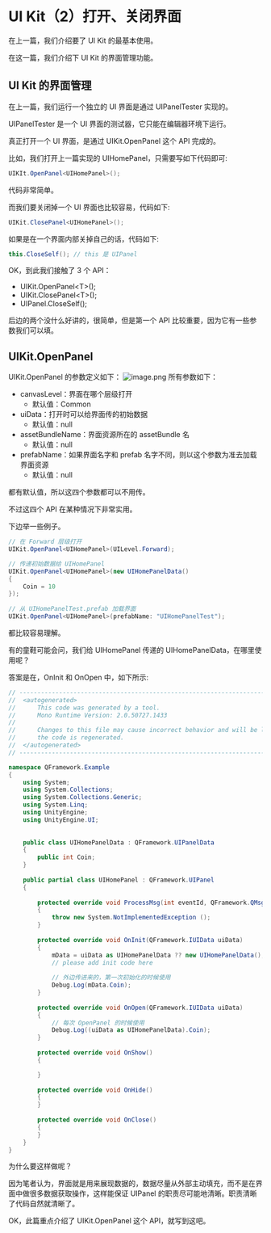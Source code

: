 # UI Kit（2）打开、关闭界面
在上一篇，我们介绍要了 UI Kit 的最基本使用。

在这一篇，我们介绍下 UI Kit 的界面管理功能。

## UI Kit 的界面管理
在上一篇，我们运行一个独立的 UI 界面是通过 UIPanelTester 实现的。

UIPanelTester 是一个 UI 界面的测试器，它只能在编辑器环境下运行。

真正打开一个 UI 界面，是通过 UIKit.OpenPanel 这个 API 完成的。

比如，我们打开上一篇实现的 UIHomePanel，只需要写如下代码即可:

``` csharp
UIKIt.OpenPanel<UIHomePanel>();
```

代码非常简单。

而我们要关闭掉一个 UI 界面也比较容易，代码如下:
``` csharp
UIKit.ClosePanel<UIHomePanel>();
```

如果是在一个界面内部关掉自己的话，代码如下:
``` csharp
this.CloseSelf(); // this 是 UIPanel
```

OK，到此我们接触了 3 个 API：
* UIKit.OpenPanel\<T\>();
* UIKit.ClosePanel\<T\>();
* UIPanel.CloseSelf();

后边的两个没什么好讲的，很简单，但是第一个 API 比较重要，因为它有一些参数我们可以填。

## UIKit.OpenPanel
UIKit.OpenPanel 的参数定义如下：
![image.png](http://file.liangxiegame.com/75997535-685b-4170-9910-89391bd918df.png)
所有参数如下：
* canvasLevel：界面在哪个层级打开
    * 默认值：Common
* uiData：打开时可以给界面传的初始数据
    * 默认值：null
* assetBundleName：界面资源所在的 assetBundle 名
    * 默认值：null
* prefabName：如果界面名字和 prefab 名字不同，则以这个参数为准去加载界面资源
    * 默认值：null

都有默认值，所以这四个参数都可以不用传。

不过这四个 API 在某种情况下非常实用。

下边举一些例子。

``` csharp
// 在 Forward 层级打开
UIKit.OpenPanel<UIHomePanel>(UILevel.Forward);

// 传递初始数据给 UIHomePanel
UIKit.OpenPanel<UIHomePanel>(new UIHomePanelData()
{
    Coin = 10
});
            
// 从 UIHomePanelTest.prefab 加载界面 
UIKit.OpenPanel<UIHomePanel>(prefabName: "UIHomePanelTest");
```

都比较容易理解。

有的童鞋可能会问，我们给 UIHomePanel 传递的  UIHomePanelData，在哪里使用呢？

答案是在，OnInit 和 OnOpen 中，如下所示:
``` csharp
// ------------------------------------------------------------------------------
//  <autogenerated>
//      This code was generated by a tool.
//      Mono Runtime Version: 2.0.50727.1433
// 
//      Changes to this file may cause incorrect behavior and will be lost if 
//      the code is regenerated.
//  </autogenerated>
// ------------------------------------------------------------------------------

namespace QFramework.Example
{
    using System;
    using System.Collections;
    using System.Collections.Generic;
    using System.Linq;
    using UnityEngine;
    using UnityEngine.UI;
    
    
    public class UIHomePanelData : QFramework.UIPanelData
    {
        public int Coin;
    }
    
    public partial class UIHomePanel : QFramework.UIPanel
    {
        
        protected override void ProcessMsg(int eventId, QFramework.QMsg msg)
        {
            throw new System.NotImplementedException ();
        }
        
        protected override void OnInit(QFramework.IUIData uiData)
        {
            mData = uiData as UIHomePanelData ?? new UIHomePanelData();
            // please add init code here
            
            // 外边传进来的，第一次初始化的时候使用
            Debug.Log(mData.Coin);
        }
        
        protected override void OnOpen(QFramework.IUIData uiData)
        {
            // 每次 OpenPanel 的时候使用
            Debug.Log((uiData as UIHomePanelData).Coin);
        }
        
        protected override void OnShow()
        {

        }
        
        protected override void OnHide()
        {
        }
        
        protected override void OnClose()
        {
        }
    }
}

```

为什么要这样做呢？

因为笔者认为，界面就是用来展现数据的，数据尽量从外部主动填充，而不是在界面中做很多数据获取操作，这样能保证 UIPanel 的职责尽可能地清晰。职责清晰了代码自然就清晰了。

OK，此篇重点介绍了 UIKit.OpenPanel 这个 API，就写到这吧。
  
  
  